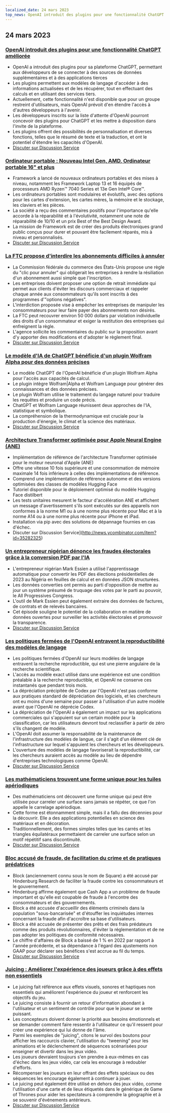 ```yaml
---
localized_date: 24 mars 2023
top_news: OpenAI introduit des plugins pour une fonctionnalité ChatGPT améliorée
---
```


## 24 mars 2023

### [OpenAI introduit des plugins pour une fonctionnalité ChatGPT améliorée](https://openai.com/blog/chatgpt-plugins)

- OpenAI a introduit des plugins pour sa plateforme ChatGPT, permettant aux développeurs de se connecter à des sources de données supplémentaires et à des applications tierces
- Les plugins permettent aux modèles de langage d'accéder à des informations actualisées et de les récupérer, tout en effectuant des calculs et en utilisant des services tiers.
- Actuellement, cette fonctionnalité n'est disponible que pour un groupe restreint d'utilisateurs, mais OpenAI prévoit d'en étendre l'accès à d'autres développeurs à l'avenir.
- Les développeurs inscrits sur la liste d'attente d'OpenAI pourront concevoir des plugins pour ChatGPT et les mettre à disposition dans l'invite de la plateforme.
- Les plugins offrent des possibilités de personnalisation et diverses fonctions, telles que le résumé de texte et la traduction, et ont le potentiel d'étendre les capacités d'OpenAI.
- [Discuter sur Discussion Service](http://news.ycombinator.com/item?id=35277677)

### [Ordinateur portable : Nouveau Intel Gen, AMD, Ordinateur portable 16" et plus](https://frame.work/)

- Framework a lancé de nouveaux ordinateurs portables et des mises à niveau, notamment les Framework Laptop 13 et 16 équipés de processeurs AMD Ryzen™ 7040 Series et 13e Gen Intel® Core™.
- Les ordinateurs portables sont modulaires et évolutifs, avec des options pour les cartes d'extension, les cartes mères, la mémoire et le stockage, les claviers et les pièces.
- La société a reçu des commentaires positifs pour l'importance qu'elle accorde à la réparabilité et à l'évolutivité, notamment une note de réparabilité de 10/10 et un prix Best of the Best Design Award.
- La mission de Framework est de créer des produits électroniques grand public conçus pour durer et pouvant être facilement réparés, mis à niveau et personnalisés.
- [Discuter sur Discussion Service](http://news.ycombinator.com/item?id=35277660)

### [La FTC propose d'interdire les abonnements difficiles à annuler](https://www.theverge.com/2023/3/23/23652373/ftc-click-to-cancel-subscription-service-dark-patterns-ban)

- La Commission fédérale du commerce des États-Unis propose une règle du "clic pour annuler" qui obligerait les entreprises à rendre la résiliation d'un abonnement aussi simple que l'inscription.
- Les entreprises doivent proposer une option de retrait immédiate qui permet aux clients d'éviter les discours commerciaux et rappeler chaque année aux consommateurs qu'ils sont inscrits à des programmes d'"options négatives".
- L'interdiction proposée vise à empêcher les entreprises de manipuler les consommateurs pour leur faire payer des abonnements non désirés.
- La FTC peut recouvrer environ 50 000 dollars par violation individuelle des droits d'un consommateur et exiger la restitution des entreprises qui enfreignent la règle.
- L'agence sollicite les commentaires du public sur la proposition avant d'y apporter des modifications et d'adopter le règlement final.
- [Discuter sur Discussion Service](http://news.ycombinator.com/item?id=35274519)

### [Le modèle d'IA de ChatGPT bénéficie d'un plugin Wolfram Alpha pour des données précises](https://writings.stephenwolfram.com/2023/03/chatgpt-gets-its-wolfram-superpowers/)

- Le modèle ChatGPT de l'OpenAI bénéficie d'un plugin Wolfram Alpha pour l'accès aux capacités de calcul.
- Le plugin intègre Wolfram|Alpha et Wolfram Language pour générer des connaissances et des données précises.
- Le plugin Wolfram utilise le traitement du langage naturel pour traduire les requêtes et produire un code précis.
- ChatGPT et Wolfram Language réunissent deux approches de l'IA, statistique et symbolique.
- La compréhension de la thermodynamique est cruciale pour la production d'énergie, le climat et la science des matériaux.
- [Discuter sur Discussion Service](http://news.ycombinator.com/item?id=35277925)

### [Architecture Transformer optimisée pour Apple Neural Engine (ANE)](https://github.com/apple/ml-ane-transformers)

- Implémentation de référence de l'architecture Transformer optimisée pour le moteur neuronal d'Apple (ANE)
- Offre une vitesse 10 fois supérieure et une consommation de mémoire maximale 14 fois inférieure à celles des implémentations de référence.
- Comprend une implémentation de référence autonome et des versions optimisées des classes de modèles Hugging Face
- Tutoriel disponible pour le déploiement optimisé du modèle Hugging Face distilbert
- Les tests unitaires mesurent le facteur d'accélération ANE et affichent un message d'avertissement s'ils sont exécutés sur des appareils non conformes à la norme M1 ou à une norme plus récente pour Mac et à la norme A14 ou à une norme plus récente pour iPhone et iPad.
- Installation via pip avec des solutions de dépannage fournies en cas d'échec.
- Discuter sur Discussion Service](http://news.ycombinator.com/item?id=35282325)

### [Un entrepreneur nigérian dénonce les fraudes électorales grâce à la conversion PDF par l'IA](https://markessien.com/posts/drama_of_transcription/)

- L'entrepreneur nigérian Mark Essien a utilisé l'apprentissage automatique pour convertir les PDF des élections présidentielles de 2023 au Nigéria en feuilles de calcul et en données JSON structurées.
- Les données converties ont permis au parti d'opposition de mettre au jour un système présumé de truquage des votes par le parti au pouvoir, le All Progressives Congress.
- L'outil de Mark Essien peut également extraire des données de factures, de contrats et de relevés bancaires.
- Cet épisode souligne le potentiel de la collaboration en matière de données ouvertes pour surveiller les activités électorales et promouvoir la transparence.
- [Discuter sur Discussion Service](http://news.ycombinator.com/item?id=35272227)

### [Les politiques fermées de l'OpenAI entravent la reproductibilité des modèles de langage](https://aisnakeoil.substack.com/p/openais-policies-hinder-reproducible)

- Les politiques fermées d'OpenAI sur leurs modèles de langage entravent la recherche reproductible, qui est une pierre angulaire de la recherche scientifique.
- L'accès au modèle exact utilisé dans une expérience est une condition préalable à la recherche reproductible, et OpenAI ne conserve ces instantanés que pendant trois mois.
- La dépréciation précipitée de Codex par l'OpenAI n'est pas conforme aux pratiques standard de dépréciation des logiciels, et les chercheurs ont eu moins d'une semaine pour passer à l'utilisation d'un autre modèle avant que l'OpenAI ne déprécie Codex.
- La dépréciation de l'OpenAI a également un impact sur les applications commerciales qui s'appuient sur un certain modèle pour la classification, car les utilisateurs devront tout reclassifier à partir de zéro s'ils changent de modèle.
- L'OpenAI doit assumer la responsabilité de la maintenance de l'infrastructure des modèles de langue, car il s'agit d'un élément clé de l'infrastructure sur lequel s'appuient les chercheurs et les développeurs.
- L'ouverture des modèles de langage favoriserait la reproductibilité, car les chercheurs auraient accès au modèle au lieu de dépendre d'entreprises technologiques comme OpenAI.
- [Discuter sur Discussion Service](http://news.ycombinator.com/item?id=35269304)

### [Les mathématiciens trouvent une forme unique pour les tuiles apériodiques](https://www.newscientist.com/article/2365363-mathematicians-discover-shape-that-can-tile-a-wall-and-never-repeat/)

- Des mathématiciens ont découvert une forme unique qui peut être utilisée pour carreler une surface sans jamais se répéter, ce que l'on appelle le carrelage apériodique.
- Cette forme est étonnamment simple, mais il a fallu des décennies pour la découvrir. Elle a des applications potentielles en science des matériaux et en décoration.
- Traditionnellement, des formes simples telles que les carrés et les triangles équilatéraux permettaient de carreler une surface selon un motif répétitif sans discontinuité.
- [Discuter sur Discussion Service](http://news.ycombinator.com/item?id=35273707)

### [Bloc accusé de fraude, de facilitation du crime et de pratiques prédatrices](https://hindenburgresearch.com/block/)

- Block (anciennement connu sous le nom de Square) a été accusé par Hindenburg Research de faciliter la fraude contre les consommateurs et le gouvernement.
- Hindenburg affirme également que Cash App a un problème de fraude important et qu'elle est coupable de fraude à l'encontre des consommateurs et des gouvernements.
- Block a été accusée d'accueillir des éléments criminels dans la population "sous-bancarisée" et d'étouffer les inquiétudes internes concernant la fraude afin d'accroître sa base d'utilisateurs.
- Block a été accusée de présenter des prêts et des frais prédateurs comme des produits révolutionnaires, d'éviter la réglementation et de ne pas adopter les politiques de conformité nécessaires.
- Le chiffre d'affaires de Block a baissé de 1 % en 2022 par rapport à l'année précédente, et sa dépendance à l'égard des ajustements non GAAP pour déclarer ses bénéfices s'est accrue au fil du temps.
- [Discuter sur Discussion Service](http://news.ycombinator.com/item?id=35273782)

### [Juicing : Améliorer l'expérience des joueurs grâce à des effets non essentiels](https://garden.bradwoods.io/notes/design/juice)

- Le juicing fait référence aux effets visuels, sonores et haptiques non essentiels qui améliorent l'expérience du joueur et renforcent les objectifs du jeu.
- Le juicing consiste à fournir un retour d'information abondant à l'utilisateur et un sentiment de contrôle pour que le joueur se sente puissant.
- Les concepteurs doivent donner la priorité aux besoins émotionnels et se demander comment faire ressentir à l'utilisateur ce qu'il ressent pour créer une expérience qui lui donne de l'âme.
- Parmi les exemples de "juicing", citons le survol des boutons pour afficher les raccourcis clavier, l'utilisation du "tweening" pour les animations et le déclenchement de séquences scénarisées pour enseigner et divertir dans les jeux vidéo.
- Les joueurs devraient toujours s'en prendre à eux-mêmes en cas d'échec dans les jeux vidéo, car cela les encourage à redoubler d'efforts.
- Récompenser les joueurs en leur offrant des effets spéciaux ou des séquences les encourage également à continuer à jouer.
- Le juicing peut également être utilisé en dehors des jeux vidéo, comme l'utilisation d'une carte et de lieux étiquetés dans le générique de Game of Thrones pour aider les spectateurs à comprendre la géographie et à se souvenir d'événements antérieurs.
- [Discuter sur Discussion Service](http://news.ycombinator.com/item?id=35273139)
